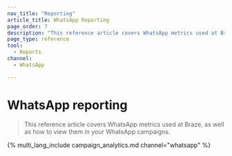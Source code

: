 ```yaml
---
nav_title: "Reporting"
article_title: WhatsApp Reporting
page_order: 7
description: "This reference article covers WhatsApp metrics used at Braze, as well as how to view them in your WhatsApp campaigns."
page_type: reference
tool:
  - Reports
channel:
  - WhatsApp

---
```


# WhatsApp reporting

> This reference article covers WhatsApp metrics used at Braze, as well as how to view them in your WhatsApp campaigns.

{% multi_lang_include campaign_analytics.md channel="whatsapp" %}


